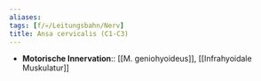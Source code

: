 ```yaml
---
aliases: 
tags: [f/💀/Leitungsbahn/Nerv]
title: Ansa cervicalis (C1-C3)
---
```

- **Motorische Innervation**:: [[M. geniohyoideus]], [[Infrahyoidale Muskulatur]]